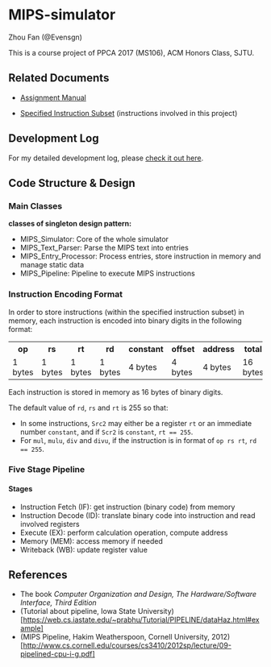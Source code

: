 # MIPS-simulator

Zhou Fan (@Evensgn)

This is a course project of PPCA 2017 (MS106), ACM Honors Class, SJTU.

## Related Documents

* [Assignment Manual](assignment-files/mips-simulator.pdf)

* [Specified Instruction Subset](documents/instructions.txt) (instructions involved in this project)

## Development Log

For my detailed development log, please [check it out here](Development-Log.md).

## Code Structure & Design

### Main Classes

**classes of singleton design pattern:**
* MIPS_Simulator: Core of the whole simulator
* MIPS_Text_Parser: Parse the MIPS text into entries
* MIPS_Entry_Processor: Process entries, store instruction in memory and manage static data
* MIPS_Pipeline: Pipeline to execute MIPS instructions

### Instruction Encoding Format

In order to store instructions (within the specified instruction subset) in memory, each instruction is encoded into binary digits in the following format:

<table>
  <tr>
    <th> op </th>
    <th> rs </th>
    <th> rt </th>
    <th> rd </th>
    <th> constant </th>
    <th> offset </th>
    <th> address </th>
    <th> total </th>
  </tr>
  <tr>
    <td> 1 bytes </td>
    <td> 1 bytes </td>
    <td> 1 bytes </td>
    <td> 1 bytes </td>
    <td> 4 bytes </td>
    <td> 4 bytes </td>
    <td> 4 bytes </td>
    <td> 16 bytes </td>
  </tr>
</table>

Each instruction is stored in memory as 16 bytes of binary digits.

The default value of `rd`, `rs` and `rt` is 255 so that:
* In some instructions, `Src2` may either be a register `rt` or an immediate number `constant`, and if `Scr2` is `constant`, `rt == 255`.
* For `mul`, `mulu`, `div` and `divu`, if the instruction is in format of `op rs rt`, `rd == 255`.

### Five Stage Pipeline

#### Stages
* Instruction Fetch (IF): get instruction (binary code) from memory
* Instruction Decode (ID): translate binary code into instruction and read involved registers
* Execute (EX): perform calculation operation, compute address
* Memory (MEM): access memory if needed
* Writeback (WB): update register value

## References
* The book *Computer Organization and Design, The Hardware/Software Interface, Third Edition*
* (Tutorial about pipeline, Iowa State University)[https://web.cs.iastate.edu/~prabhu/Tutorial/PIPELINE/dataHaz.html#example]
* (MIPS Pipeline, Hakim Weatherspoon, Cornell University, 2012)[http://www.cs.cornell.edu/courses/cs3410/2012sp/lecture/09-pipelined-cpu-i-g.pdf]
